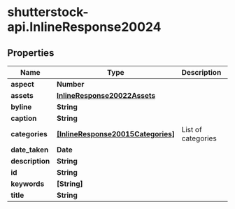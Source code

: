 # shutterstock-api.InlineResponse20024

## Properties
Name | Type | Description | Notes
------------ | ------------- | ------------- | -------------
**aspect** | **Number** |  | [optional] 
**assets** | [**InlineResponse20022Assets**](InlineResponse20022Assets.md) |  | [optional] 
**byline** | **String** |  | [optional] 
**caption** | **String** |  | [optional] 
**categories** | [**[InlineResponse20015Categories]**](InlineResponse20015Categories.md) | List of categories | [optional] 
**date_taken** | **Date** |  | [optional] 
**description** | **String** |  | [optional] 
**id** | **String** |  | 
**keywords** | **[String]** |  | [optional] 
**title** | **String** |  | [optional] 


